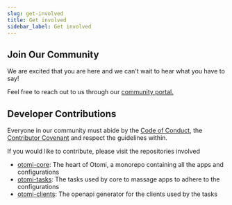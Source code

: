 ```yaml
---
slug: get-involved
title: Get involved
sidebar_label: Get involved
---
```


## Join Our Community

We are excited that you are here and we can't wait to hear what you have to say!

Feel free to reach out to us through our [community portal.](https://redkubes.com/community/)

## Developer Contributions

Everyone in our community must abide by the [Code of Conduct](code-of-conduct), the [Contributor Covenant](https://www.contributor-covenant.org) and respect the guidelines within.

If you would like to contribute, please visit the repositories involved

- [otomi-core](https://github.com/redkubes/otomi-core/): The heart of Otomi, a monorepo containing all the apps and configurations
- [otomi-tasks](https://github.com/redkubes/otomi-tasks/): The tasks used by core to massage apps to adhere to the configurations
- [otomi-clients](https://github.com/redkubes/otomi-clients/): The openapi generator for the clients used by the tasks
